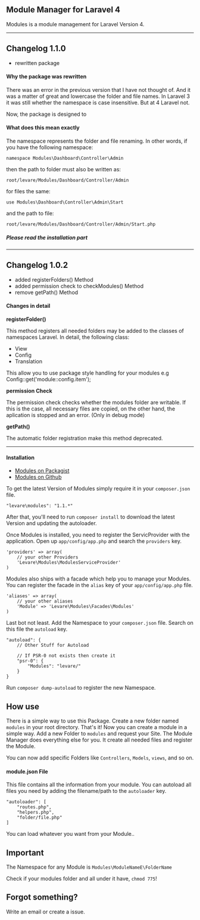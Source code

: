 ## Module Manager for Laravel 4

Modules is a module management for Laravel Version 4.

----------------
## Changelog 1.1.0

* rewritten package

#### Why the package was rewritten

There was an error in the previous version that I have not thought of. And it was a matter of great and lowercase the folder and file names. In Laravel 3 it was still whether the namespace is case insensitive. But at 4 Laravel not.

Now, the package is designed to

#### What does this mean exactly

The namespace represents the folder and file renaming. In other words, if you have the following namespace:

`namespace Modules\Dashboard\Controller\Admin`

then the path to folder must also be written as:

`root/levare/Modules/Dashboard/Controller/Admin`

for files the same:

`use Modules\Dashboard\Controller\Admin\Start`

and the path to file:

`root/levare/Modules/Dashboard/Controller/Admin/Start.php`


##### Please read the installation part ####
-----------

## Changelog 1.0.2

* added registerFolders() Method
* added permission check to checkModules() Method
* remove getPath() Method

#### Changes in detail

**registerFolder()**

This method registers all needed folders may be added to the classes of namespaces Laravel. In detail, the following class:

* View
* Config
* Translation

This allow you to use package style handling for your modules e.g Config::get('module::config.item');

**permission Check**

The permission check checks whether the modules folder are writable. If this is the case, all necessary files are copied, on the other hand, the aplication is stopped and an error. (Only in debug mode)

**getPath()**

The automatic folder registration make this method deprecated.


----------------


#### Installation

* <a href="https://packagist.org/packages/levare/modules">Modules on Packagist</a>
* <a href="https://github.com/LevareCMS/modulemanager">Modules on Github</a>

To get the latest Version of Modules simply require it in your `composer.json` file.

```
"levare\modules": "1.1.*"
```

After that, you'll need to run `composer install` to download the latest Version and updating the autoloader.

Once Modules is installed, you need to register the ServicProvider with the application. Open up `app/config/app.php` and search the `providers` key.

```
'providers' => array(
	// your other Providers
	'Levare\Modules\ModulesServiceProvider'
)
```

Modules also ships with a facade which help you to manage your Modules. You can register the facade in the `alias` key of your `app/config/app.php` file.

```
'aliases' => array(
	// your other aliases
	'Module' => 'Levare\Modules\Facades\Modules'
)
```

Last bot not least. Add the Namespace to your `composer.json` file. Search on this file the `autoload` key.

```
"autoload": {
	// Other Stuff for Autoload
	
	// If PSR-0 not exists then create it
	"psr-0": {
		"Modules": "levare/"
	}
}
``` 
Run `composer dump-autoload` to register the new Namespace.

## How use

There is a simple way to use this Package. Create a new folder named `modules` in your root directory. That's it!
Now you can create a module in a simple way. Add a new Folder to `modules` and request your Site. The Module Manager does everything else for you. It create all needed files and register the Module.

You can now add specific Folders like `Controllers`, `Models`, `views`, and so on.

#### module.json File
This file contains all the information from your module. You can autoload all files you need by adding the filename/path to the `autoloader` key.

```
"autoloader": [
	"routes.php",
	"helpers.php",
	"folder/file.php"
]
```

You can load whatever you want from your Module..

## Important

The Namespace for any Module is `Modules\ModuleNameE\FolderName`

Check if your modules folder and all under it have, `chmod 775`!

## Forgot something?
Write an email or create a issue.
